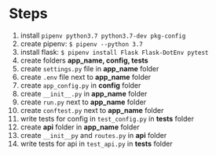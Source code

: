 # Steps

1. install `pipenv python3.7 python3.7-dev pkg-config`
2. create pipenv: `$ pipenv --python 3.7`
3. install flask: `$ pipenv install Flask Flask-DotEnv pytest`
4. create folders **app_name, config, tests**
5. create `settings.py` file in **app_name** folder
6. create `.env` file next to **app_name** folder
7. create `app_config.py` in **config** folder
8. create `__init__.py` in **app_name** folder
9. create `run.py` next to **app_name** folder
10. create `conftest.py` next to **app_name** folder
11. write tests for config in `test_config.py` in **tests** folder
12. create **api** folder in **app_name** folder
13. create `__init__py` and `routes.py` in **api** folder
14. write tests for api in `test_api.py` in **tests** folder
